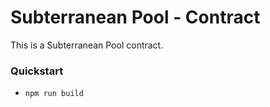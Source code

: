 # Subterranean Pool - Contract

This is a Subterranean Pool contract.

### Quickstart

- `npm run build`